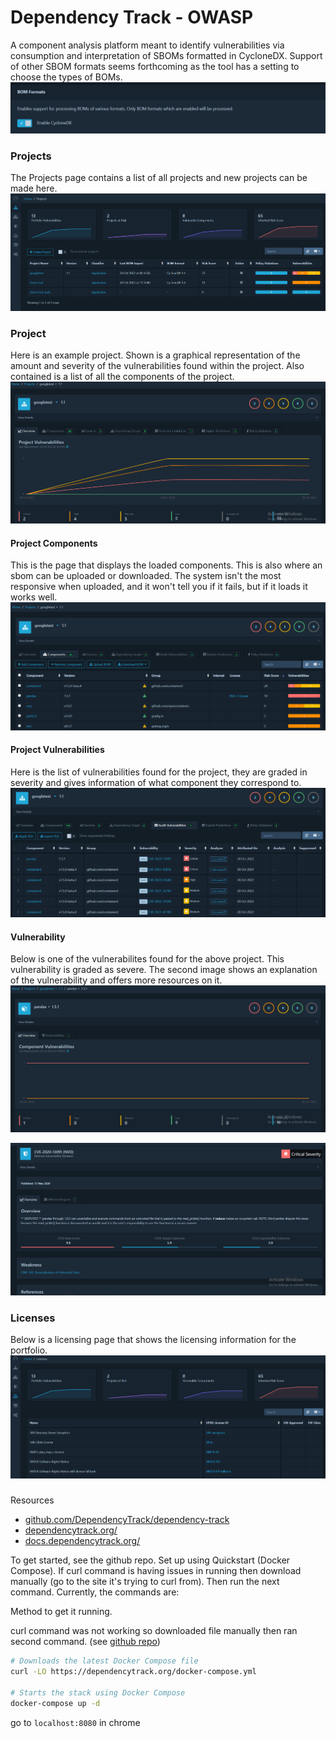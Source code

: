 # Dependency Track - OWASP

A component analysis platform meant to identify vulnerabilities via consumption and interpretation of SBOMs formatted in CycloneDX. Support of other SBOM formats seems forthcoming as the tool has a setting to choose the types of BOMs. 
!["BOM Formats: Enables support for processing BOMs of various formats. Only BOM formats which are enabled will be processed."](files\dependency-track\BOMFormats.png)

### Projects
The Projects page contains a list of all projects and new projects can be made here.
![Projects with simple stats of portfolio, list of all projects, ability to add project](files\dependency-track\projects.png)

### Project
Here is an example project. Shown is a graphical representation of the amount and severity of the vulnerabilities found within the project. Also contained is a list of all the components of the project.
![googletest project](files\dependency-track\project_googletest.png)

#### Project Components
This is the page that displays the loaded components. This is also where an sbom can be uploaded or downloaded. The system isn't the most responsive when uploaded, and it won't tell you if it fails, but if it loads it works well.
![googletest project components](files\dependency-track\project_googletest_components.png)

#### Project Vulnerabilities
Here is the list of vulnerabilities found for the project, they are graded in severity and gives information of what component they correspond to.
![googletest project vulnerabilities](files\dependency-track\project_googletest_vulnerabilities.png)

#### Vulnerability
Below is one of the vulnerabilites found for the above project. This vulnerability is graded as severe. The second image shows an explanation of the vulnerability and offers more resources on it.
![pandas vulnerability](files\dependency-track\vulnerability_pandas.png)

![pandas vulnerability overview](files\dependency-track\vulnerability_pandas_overview.png)

### Licenses
Below is a licensing page that shows the licensing information for the portfolio.
![licenses page](files\dependency-track\page_licenses.png)



###

Resources
- [github.com/DependencyTrack/dependency-track](https://github.com/DependencyTrack/dependency-track)
- [dependencytrack.org/](https://dependencytrack.org/)
- [docs.dependencytrack.org/](https://docs.dependencytrack.org/)


To get started, see the github repo. Set up using Quickstart (Docker Compose). If curl command is having issues in running then download manually (go to the site it's trying to curl from). Then run the next command. Currently, the commands are:

Method to get it running.

curl command was not working so downloaded file manually then ran second command.
(see [github repo](https://github.com/DependencyTrack/dependency-track))
```bash
# Downloads the latest Docker Compose file
curl -LO https://dependencytrack.org/docker-compose.yml

# Starts the stack using Docker Compose
docker-compose up -d
```

go to `localhost:8080` in chrome